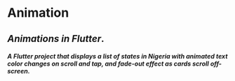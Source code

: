 # Animation
## _Animations in Flutter_.

##### _A Flutter project that displays a list of states in Nigeria with animated text color changes on scroll and tap, and fade-out effect as cards scroll off-screen_.
